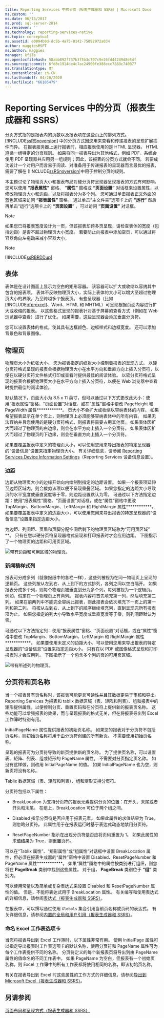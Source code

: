 ```yaml
---
title: Reporting Services 中的分页（报表生成器和 SSRS）| Microsoft Docs
ms.custom: ''
ms.date: 06/13/2017
ms.prod: sql-server-2014
ms.reviewer: ''
ms.technology: reporting-services-native
ms.topic: conceptual
ms.assetid: e0894b0d-dc5b-4a75-8142-75092972a034
author: maggiesMSFT
ms.author: maggies
manager: kfile
ms.openlocfilehash: 58abb892f737b3f5b3c707c9e26fd44249d8e54f
ms.sourcegitcommit: 6fd8c1914de4c7ac24900fe388ecc7883c740077
ms.translationtype: MT
ms.contentlocale: zh-CN
ms.lasthandoff: 04/26/2020
ms.locfileid: "66105479"
---
```

# <a name="pagination-in-reporting-services-report-builder--and-ssrs"></a>Reporting Services 中的分页（报表生成器和 SSRS）
  分页方式指的是报表内的页数以及报表项在这些页上的排列方式。 [!INCLUDE[ssRSnoversion](../../../includes/ssrsnoversion-md.md)] 中的分页方式因您用来查看和传递报表的呈现扩展插件而异。 在报表服务器上运行报表时，相应报表使用的是 HTML 呈现器。 HTML 遵循一组特定的分页规则。 如果将同一报表导出为其他格式，例如 PDF，系统会使用 PDF 呈现器并应用另一组规则；因此，该报表的分页方式就会不同。 若要成功设计一个对用户而言易于阅读、对准备用于传递报表的呈现器而言最优的报表，需要了解在 [!INCLUDE[ssRSnoversion](../../../includes/ssrsnoversion-md.md)]中用于控制分页的规则。  
  
 本主题讨论了物理页大小和报表布局对硬分页符呈现器呈现报表的方式有何影响。 您可以使用 **“报表属性”** 窗格、 **“属性”** 窗格或 **“页面设置”** 对话框来设置属性，以修改物理页大小和边距，以及将报表分为多个列。 您可通过单击报表正文外面的蓝色区域来访问 **“报表属性”** 窗格。 通过单击“主文件夹”选项卡上的 **“运行”** 然后再单击“运行”选项卡上的 **“页面设置”** ，可以访问 **“页面设置”** 对话框。  
  
> [!NOTE]  
>  如果您已将报表宽度设计为一页，但该报表却跨多页呈现，请检查表体的宽度（包括边距）是否不超过物理页大小宽度。 若要防止向报表中添加空页，可以通过将容器角向左拖动来减小容器大小。  
  
> [!NOTE]  
>  [!INCLUDE[ssRBRDDup](../../includes/ssrbrddup-md.md)]  
  
## <a name="the-report-body"></a>表体  
 表体是在设计图面上显示为空白的矩形容器。 该容器可以扩大或收缩以容纳其中包含的报表项。 表体不反映物理页大小，实际上表体的大小可以增大至超过物理页大小的界限，乃至跨越多个报表页。 有些呈现器（比如 [!INCLUDE[ofprexcel](../../includes/ofprexcel-md.md)]、Word、HTML 和 MHTML）可呈现根据页面内容进行扩大或收缩的报表。 以这些格式呈现的报表针对基于屏幕的查看方式（例如在 Web 浏览器中查看）进行了优化。 如果需要，这些呈现器会添加垂直分页符。  
  
 您可以设置表体的格式，使其具有边框颜色、边框样式和边框宽度。 还可以添加背景色和背景图像。  
  
## <a name="the-physical-page"></a>物理页  
 物理页大小为纸张大小。 您为报表指定的纸张大小控制着报表的呈现方式。 以硬分页符格式呈现的报表会根据物理页大小在水平方向和垂直方向上插入分页符，以便在以硬分页符文件格式打印或查看时提供最佳的阅读体验。 以软分页符格式呈现的报表会根据物理页大小在水平方向上插入分页符，以便在 Web 浏览器中查看时提供最佳的阅读体验。  
  
 默认情况下，页面大小为 8.5 x 11 英寸，但可以通过以下方式更改此大小：使用“报表属性”窗格、“页面设置”对话框，或在“属性”窗格中更改 PageHeight 和 PageWidth 属性************。 页大小不会扩大或收缩以容纳表体的内容。 如果希望报表显示在单个页上，则物理页上必须能够容纳表体中的所有内容。 如果无法容纳并且您使用的是硬分页符格式，则报表将需要占用其他页。 如果表体因扩大而超过了物理页的右边缘，则会在水平方向上插入一个分页符。 如果表体因扩大而超过了物理页的下边缘，则会在垂直方向上插入一个分页符。  
  
 如果要覆盖报表中定义的物理页大小，可以使用您用来导出报表的特定呈现器的“设备信息”设置来指定物理页大小。 有关详细信息，请参阅 [Reporting Services Device Information Settings](https://go.microsoft.com/fwlink/?LinkId=102515)（Reporting Services 设备信息设置）。  
  
### <a name="margins"></a>边距  
 边距从物理页大小的边缘开始向内绘制到指定的边距设置。 如果一个报表项延伸至边距区域内，则会裁剪该项以便不呈现重叠区域。 如果您指定的边距大小导致页的水平宽度或垂直宽度等于零，则边距设置默认为零。 可通过以下方法指定边距：使用“报表属性”窗格、“页面设置”对话框，或在“属性”窗格中更改 TopMargin、BottomMargin、LeftMargin 和 RightMargin 属性************。 如果要覆盖报表中定义的边距大小，可以使用您用来导出报表的特定呈现器的“设备信息”设置来指定边距大小。  
  
 为边距、列间距、页眉和页脚分配空间后剩下的物理页区域称为“可用页区域” **。 只有在您以硬分页符呈现器格式呈现和打印报表时才会应用边距。 下图指示了一个物理页的边距和可用页区域。  
  
 ![带有边距和可用区域的物理页。](../media/rspagemargins.gif "带有边距和可用区域的物理页。")  
  
### <a name="newsletter-style-columns"></a>新闻稿样式列  
 报表可分成多列（就像报纸中的各栏一样），这些列被视为在同一物理页上呈现的逻辑页。 这些列按从左到右、从上到下的方式排列，各列之间以空白隔开。 如果报表分成多个列，则每个物理页被垂直划分为多个列，每列被视为一个逻辑页。 例如，假定在一个物理页上有两列。 报表内容将首先填充第一列，然后填充第二列。 如果在前两列中不能完全容纳此报表，则此报表会依次填充下一页上的第一列和第二列。 将按从左到右、从上到下的顺序继续填充列，直到呈现完所有报表项为止。 如果您指定的列大小导致水平宽度或垂直宽度等于零，则列间距默认为零。  
  
 可通过以下方法指定列：使用“报表属性”窗格、“页面设置”对话框，或在“属性”窗格中更改 TopMargin、BottomMargin、LeftMargin 和 RightMargin 属性************。 如果要使用未定义的边距大小，可以使用您用来导出报表的特定呈现器的“设备信息”设置来指定边距大小。 只有在以 PDF 或图像格式呈现和打印报表时才会应用列。 下图指示了一个包含多个列的页的可用页区域。  
  
 ![带有所述列的物理页。](../media/rspagecolumns.gif "带有所述列的物理页。")  
  
## <a name="page-breaks-and-page-names"></a>分页符和页名称  
 当一个报表具有页名称时，该报表可能更具可读性并且其数据更易于审核和导出。 Reporting Services 为报表和 tablix 数据区域（表、矩阵和列表）、组和报表中的矩形提供属性，以便控制分页、重置页码和在分页符上提供新的报表页名称。 这些功能可以增强报表的效果，而与呈现报表的格式无关，但在将报表导出到 Excel 工作簿时特别有用。  
  
 InitialPageName 属性提供报表的初始页名称。 如果您的报表对于分页符不包括页名称，则初始页名称将用于由分页符创建的所有新页。 不需要使用初始页名称。  
  
 呈现的报表可为分页符导致的新页提供新的页名称。 为了提供页名称，可以设置表、矩阵、列表、组或矩形的 PageName 属性。 不需要对分页指定页名称。 如没有这样做，则改用 InitialPageName 的值。 如果 InitialPageName 也为空，则新页将没有名称。  
  
 Tablix 数据区域（表、矩阵和列表）、组和矩形支持分页符。  
  
 分页符包括以下属性：  
  
-   BreakLocation 为支持分页符的报表元素提供分页的位置：在开头、末尾或者开头和末尾。 在组上，BreakLocation 可位于两个组之间。  
  
-   Disabled 指示分页符是否应用于报表元素。 如果此属性的求值结果为 True，则忽略分页符。 此属性用于在报表运行时基于表达式动态地禁用分页符。  
  
-   ResetPageNumber 指示在出现分页符是否应将页码重置为 1。 如果此属性的求值结果为 True，则重置页码。  
  
 可以在“Tablix 属性”、“矩形属性”或“组属性”对话框中设置 BreakLocation 属性，但必须在报表生成器的“属性”窗格中设置 Disabled、ResetPageNumber 和 PageName 属性************。 如果“属性”窗格中的属性按类别进行组织，则您将在 **PageBreak** 类别中找到这些属性。 对于组， **PageBreak** 类别位于 **“组”** 类别内。  
  
 可以使用常量以及简单或复杂表达式来设置 Disabled 和 ResetPageNumber 属性的值。 但是，不能将表达式用于 BreakLocation 属性。 有关编写和使用表达式的详细信息，请参阅[表达式（报表生成器和 SSRS）](expressions-report-builder-and-ssrs.md)。  
  
 在报表中，可以撰写通过使用 `Globals` 集合引用当前页名称或页码的表达式。 有关详细信息，请参阅[内置的全局和用户引用（报表生成器和 SSRS）](built-in-collections-built-in-globals-and-users-references-report-builder.md)。  
  
### <a name="naming-excel-worksheet-tabs"></a>命名 Excel 工作表选项卡  
 当您将报表导出到 Excel 工作簿时，以下属性非常有用。 使用 InitialPage 属性可以指定导出报表时工作表选项卡的默认名称，使用分页符和 PageName 属性可为每个工作表提供不同的名称。 分页符定义的每个新报表页将导出到由 PageName 属性的值命名的不同工作表中。 如果 PageName 为空白，但报表有一个初始页名称，则 Excel 工作簿中的所有工作表都将使用相同的名称，即该初始页名称。  
  
 有关在报表导出到 Excel 时这些属性的工作方式的详细信息，请参阅[导出到 Microsoft Excel（报表生成器和 SSRS）](../report-builder/exporting-to-microsoft-excel-report-builder-and-ssrs.md)。  
  
## <a name="see-also"></a>另请参阅  
 [页面布局和呈现方式（报表生成器和 SSRS）](page-layout-and-rendering-report-builder-and-ssrs.md)  
  
  
